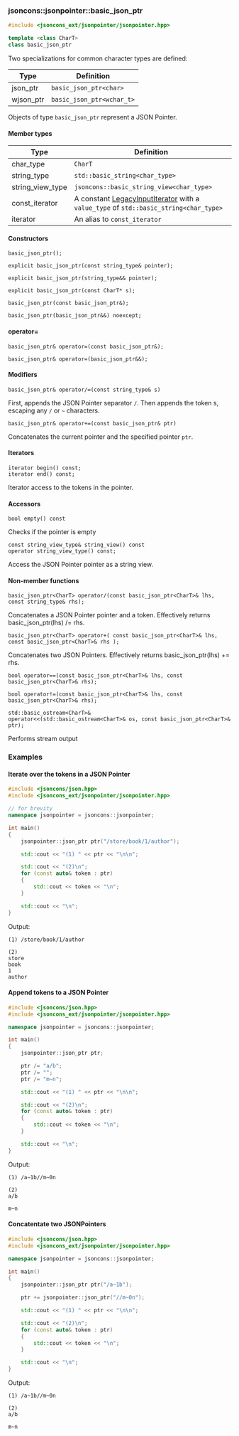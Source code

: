 ### jsoncons::jsonpointer::basic_json_ptr

```c++
#include <jsoncons_ext/jsonpointer/jsonpointer.hpp>

template <class CharT>
class basic_json_ptr
```

Two specializations for common character types are defined:

Type      |Definition
----------|------------------------------
json_ptr   |`basic_json_ptr<char>`
wjson_ptr  |`basic_json_ptr<wchar_t>`

Objects of type `basic_json_ptr` represent a JSON Pointer.

#### Member types
Type        |Definition
------------|------------------------------
char_type   | `CharT`
string_type | `std::basic_string<char_type>`
string_view_type | `jsoncons::basic_string_view<char_type>`
const_iterator | A constant [LegacyInputIterator](https://en.cppreference.com/w/cpp/named_req/InputIterator) with a `value_type` of `std::basic_string<char_type>`
iterator    | An alias to `const_iterator`

#### Constructors

    basic_json_ptr();

    explicit basic_json_ptr(const string_type& pointer);

    explicit basic_json_ptr(string_type&& pointer);

    explicit basic_json_ptr(const CharT* s);

    basic_json_ptr(const basic_json_ptr&);

    basic_json_ptr(basic_json_ptr&&) noexcept;

#### operator=

    basic_json_ptr& operator=(const basic_json_ptr&);

    basic_json_ptr& operator=(basic_json_ptr&&);

#### Modifiers

    basic_json_ptr& operator/=(const string_type& s)
First, appends the JSON Pointer separator `/`. Then appends the token s, escaping any `/` or `~` characters.

    basic_json_ptr& operator+=(const basic_json_ptr& ptr)
Concatenates the current pointer and the specified pointer `ptr`. 

#### Iterators

    iterator begin() const;
    iterator end() const;
Iterator access to the tokens in the pointer.

#### Accessors

    bool empty() const
Checks if the pointer is empty

    const string_view_type& string_view() const
    operator string_view_type() const;
Access the JSON Pointer pointer as a string view.

#### Non-member functions
    basic_json_ptr<CharT> operator/(const basic_json_ptr<CharT>& lhs, const string_type& rhs);
Concatenates a JSON Pointer pointer and a token. Effectively returns basic_json_ptr<CharT>(lhs) /= rhs.

    basic_json_ptr<CharT> operator+( const basic_json_ptr<CharT>& lhs, const basic_json_ptr<CharT>& rhs );
Concatenates two JSON Pointers. Effectively returns basic_json_ptr<CharT>(lhs) += rhs.

    bool operator==(const basic_json_ptr<CharT>& lhs, const basic_json_ptr<CharT>& rhs);

    bool operator!=(const basic_json_ptr<CharT>& lhs, const basic_json_ptr<CharT>& rhs);

    std::basic_ostream<CharT>&
    operator<<(std::basic_ostream<CharT>& os, const basic_json_ptr<CharT>& ptr);
Performs stream output

### Examples

#### Iterate over the tokens in a JSON Pointer

```c++
#include <jsoncons/json.hpp>
#include <jsoncons_ext/jsonpointer/jsonpointer.hpp>

// for brevity
namespace jsonpointer = jsoncons::jsonpointer;

int main()
{
    jsonpointer::json_ptr ptr("/store/book/1/author");

    std::cout << "(1) " << ptr << "\n\n";

    std::cout << "(2)\n";
    for (const auto& token : ptr)
    {
        std::cout << token << "\n";
    }

    std::cout << "\n";
}
```
Output:
```
(1) /store/book/1/author

(2)
store
book
1
author
```

#### Append tokens to a JSON Pointer

```c++
#include <jsoncons/json.hpp>
#include <jsoncons_ext/jsonpointer/jsonpointer.hpp>

namespace jsonpointer = jsoncons::jsonpointer;

int main()
{
    jsonpointer::json_ptr ptr;

    ptr /= "a/b";
    ptr /= "";
    ptr /= "m~n";

    std::cout << "(1) " << ptr << "\n\n";

    std::cout << "(2)\n";
    for (const auto& token : ptr)
    {
        std::cout << token << "\n";
    }

    std::cout << "\n";
}
```
Output:
```
(1) /a~1b//m~0n

(2)
a/b

m~n
```

#### Concatentate two JSONPointers

```c++
#include <jsoncons/json.hpp>
#include <jsoncons_ext/jsonpointer/jsonpointer.hpp>

namespace jsonpointer = jsoncons::jsonpointer;

int main()
{
    jsonpointer::json_ptr ptr("/a~1b");

    ptr += jsonpointer::json_ptr("//m~0n");

    std::cout << "(1) " << ptr << "\n\n";

    std::cout << "(2)\n";
    for (const auto& token : ptr)
    {
        std::cout << token << "\n";
    }

    std::cout << "\n";
}
```
Output:
```
(1) /a~1b//m~0n

(2)
a/b

m~n
```

